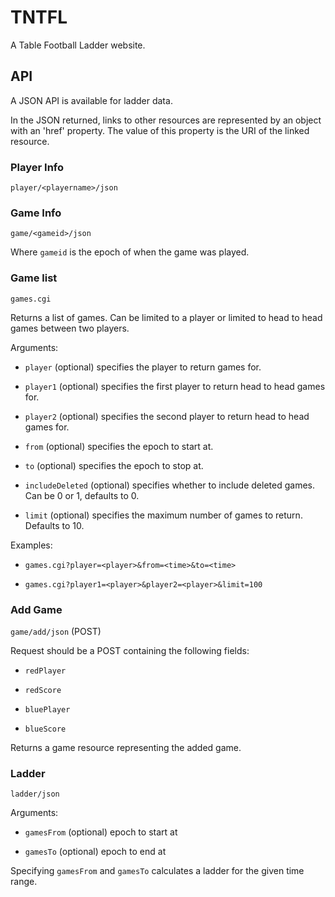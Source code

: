 # TNTFL

A Table Football Ladder website.

## API
A JSON API is available for ladder data.

In the JSON returned, links to other resources are represented by an object with an 'href' property. The value of this property is the URI of the linked resource.

### Player Info
`player/<playername>/json`

### Game Info
`game/<gameid>/json`

Where `gameid` is the epoch of when the game was played.

### Game list
`games.cgi`

Returns a list of games. Can be limited to a player or limited to head to head games between two players.

Arguments:

* `player` (optional) specifies the player to return games for.

* `player1` (optional) specifies the first player to return head to head games for.

* `player2` (optional) specifies the second player to return head to head games for.

* `from` (optional) specifies the epoch to start at.

* `to` (optional) specifies the epoch to stop at.

* `includeDeleted` (optional) specifies whether to include deleted games. Can be 0 or 1, defaults to 0.

* `limit` (optional) specifies the maximum number of games to return. Defaults to 10.

Examples:

* `games.cgi?player=<player>&from=<time>&to=<time>`

* `games.cgi?player1=<player>&player2=<player>&limit=100`

### Add Game
`game/add/json` (POST)

Request should be a POST containing the following fields:

* `redPlayer`

* `redScore`

* `bluePlayer`

* `blueScore`

Returns a game resource representing the added game.

### Ladder
`ladder/json`

Arguments:

* `gamesFrom` (optional) epoch to start at

* `gamesTo` (optional) epoch to end at

Specifying `gamesFrom` and `gamesTo` calculates a ladder for the given time range.
